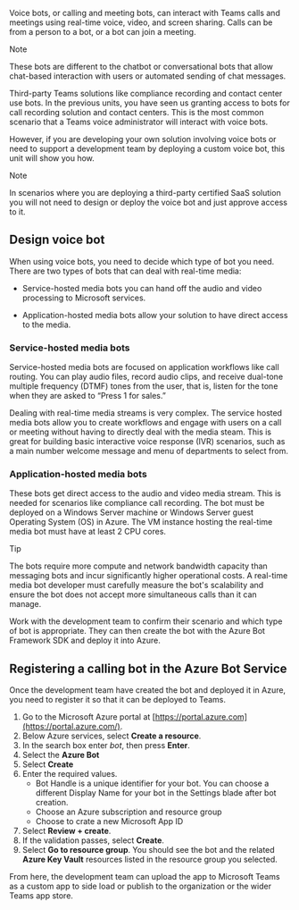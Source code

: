Voice bots, or calling and meeting bots, can interact with Teams calls and meetings using real-time voice, video, and screen sharing. Calls can be from a person to a bot, or a bot can join a meeting.

> [!NOTE]
> These bots are different to the chatbot or conversational bots that allow chat-based interaction with users or automated sending of chat messages.

Third-party Teams solutions like compliance recording and contact center use bots. In the previous units, you have seen us granting access to bots for call recording solution and contact centers. This is the most common scenario that a Teams voice administrator will interact with voice bots.

However, if you are developing your own solution involving voice bots or need to support a development team by deploying a custom voice bot, this unit will show you how.

> [!NOTE]
> In scenarios where you are deploying a third-party certified SaaS solution you will not need to design or deploy the voice bot and just approve access to it.

## Design voice bot

When using voice bots, you need to decide which type of bot you need. There are two types of bots that can deal with real-time media:

- Service-hosted media bots you can hand off the audio and video processing to Microsoft services.

- Application-hosted media bots allow your solution to have direct access to the media.

### Service-hosted media bots

Service-hosted media bots are focused on application workflows like call routing. You can play audio files, record audio clips, and receive dual-tone multiple frequency (DTMF) tones from the user, that is, listen for the tone when they are asked to “Press 1 for sales.”

Dealing with real-time media streams is very complex. The service hosted media bots allow you to create workflows and engage with users on a call or meeting without having to directly deal with the media steam. This is great for building basic interactive voice response (IVR) scenarios, such as a main number welcome message and menu of departments to select from.

### Application-hosted media bots

These bots get direct access to the audio and video media stream. This is needed for scenarios like compliance call recording. The bot must be deployed on a Windows Server machine or Windows Server guest Operating System (OS) in Azure. The VM instance hosting the real-time media bot must have at least 2 CPU cores.

> [!TIP]
> The bots require more compute and network bandwidth capacity than messaging bots and incur significantly higher operational costs. A real-time media bot developer must carefully measure the bot's scalability and ensure the bot does not accept more simultaneous calls than it can manage.

Work with the development team to confirm their scenario and which type of bot is appropriate. They can then create the bot with the Azure Bot Framework SDK and deploy it into Azure.

## Registering a calling bot in the Azure Bot Service

Once the development team have created the bot and deployed it in Azure, you need to register it so that it can be deployed to Teams.

1. Go to the Microsoft Azure portal at [https://portal.azure.com](https://portal.azure.com/).
1. Below Azure services, select **Create a resource**.
1. In the search box enter *bot*, then press **Enter**.
1. Select the **Azure Bot**
1. Select **Create**
1. Enter the required values.
    - Bot Handle is a unique identifier for your bot. You can choose a different Display Name for your bot in the Settings blade after bot creation.
    - Choose an Azure subscription and resource group
    - Choose to crate a new Microsoft App ID
1. Select **Review + create**.
1. If the validation passes, select **Create**.
1. Select **Go to resource group**. You should see the bot and the related **Azure Key Vault** resources listed in the resource group you selected.

From here, the development team can upload the app to Microsoft Teams as a custom app to side load or publish to the organization or the wider Teams app store.
